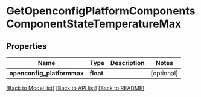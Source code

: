 # GetOpenconfigPlatformComponentsComponentStateTemperatureMax

## Properties
Name | Type | Description | Notes
------------ | ------------- | ------------- | -------------
**openconfig_platformmax** | **float** |  | [optional] 

[[Back to Model list]](../README.md#documentation-for-models) [[Back to API list]](../README.md#documentation-for-api-endpoints) [[Back to README]](../README.md)


